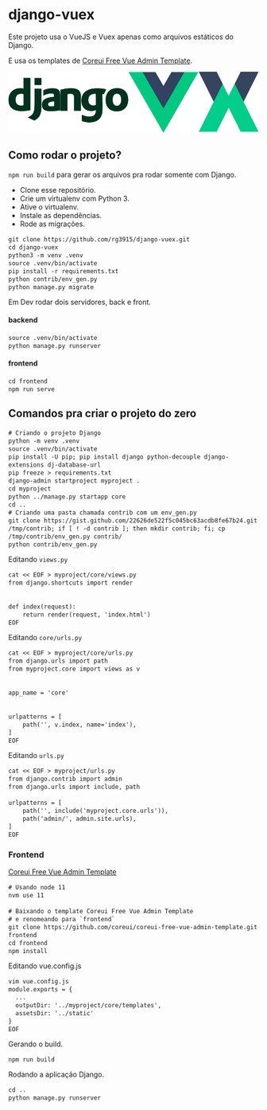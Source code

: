 # django-vuex

Este projeto usa o VueJS e Vuex apenas como arquivos estáticos do Django.

E usa os templates de [Coreui Free Vue Admin Template](https://github.com/coreui/coreui-free-vue-admin-template).

![imagem](imagem.png)


## Como rodar o projeto?

`npm run build` para gerar os arquivos pra rodar somente com Django.

* Clone esse repositório.
* Crie um virtualenv com Python 3.
* Ative o virtualenv.
* Instale as dependências.
* Rode as migrações.

```
git clone https://github.com/rg3915/django-vuex.git
cd django-vuex
python3 -m venv .venv
source .venv/bin/activate
pip install -r requirements.txt
python contrib/env_gen.py
python manage.py migrate
```

Em Dev rodar dois servidores, back e front.

#### backend

```
source .venv/bin/activate
python manage.py runserver
```

#### frontend

```
cd frontend
npm run serve
```

## Comandos pra criar o projeto do zero

```
# Criando o projeto Django
python -m venv .venv
source .venv/bin/activate
pip install -U pip; pip install django python-decouple django-extensions dj-database-url
pip freeze > requirements.txt
django-admin startproject myproject .
cd myproject
python ../manage.py startapp core
cd ..
# Criando uma pasta chamada contrib com um env_gen.py
git clone https://gist.github.com/22626de522f5c045bc63acdb8fe67b24.git /tmp/contrib; if [ ! -d contrib ]; then mkdir contrib; fi; cp /tmp/contrib/env_gen.py contrib/
python contrib/env_gen.py
```

Editando `views.py`

```
cat << EOF > myproject/core/views.py
from django.shortcuts import render


def index(request):
    return render(request, 'index.html')
EOF
```

Editando `core/urls.py`

```
cat << EOF > myproject/core/urls.py
from django.urls import path
from myproject.core import views as v


app_name = 'core'


urlpatterns = [
    path('', v.index, name='index'),
]
EOF
```

Editando `urls.py`

```
cat << EOF > myproject/urls.py
from django.contrib import admin
from django.urls import include, path

urlpatterns = [
    path('', include('myproject.core.urls')),
    path('admin/', admin.site.urls),
]
EOF
```


### Frontend

[Coreui Free Vue Admin Template](https://github.com/coreui/coreui-free-vue-admin-template)

```
# Usando node 11
nvm use 11

# Baixando o template Coreui Free Vue Admin Template
# e renomeando para `frontend`
git clone https://github.com/coreui/coreui-free-vue-admin-template.git frontend
cd frontend
npm install
```

Editando vue.config.js

```
vim vue.config.js
module.exports = {
  ...
  outputDir: '../myproject/core/templates',
  assetsDir: '../static'
}
EOF
```

Gerando o build.

```
npm run build
```

Rodando a aplicação Django.

```
cd ..
python manage.py runserver
```

